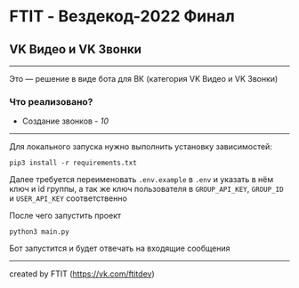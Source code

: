# FTIT - Вездекод-2022 Финал

## VK Видео и VK Звонки

----

Это — решение в виде бота для ВК (категория VK Видео и VK Звонки)

### Что реализовано?  
- Создание звонков - *10*

---


Для локального запуска нужно выполнить установку зависимостей: 
```
pip3 install -r requirements.txt
```

Далее требуется переименовать ```.env.example``` в ```.env``` и указать в нём ключ и id группы, а так же ключ пользователя в ```GROUP_API_KEY```, ```GROUP_ID``` и ```USER_API_KEY``` соответственно

После чего запустить проект

```
python3 main.py
```

Бот запустится и будет отвечать на входящие сообщения

--- 
  
created by FTIT (https://vk.com/ftitdev)

